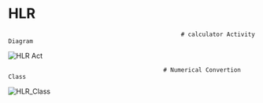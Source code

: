 # HLR
                                                     # calculator Activity Diagram
                                                     
![HLR Act](https://user-images.githubusercontent.com/78873487/107738818-793e1600-6d2d-11eb-9fa4-d0ce4fb722e7.PNG)

                                                
                                                # Numerical Convertion Class
![HLR_Class](https://user-images.githubusercontent.com/78890690/107761208-ffb81f00-6d50-11eb-9887-1eb8a3ca8910.jpg)


                               
